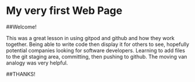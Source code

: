 # My very first Web Page

##Welcome!

This was a great lesson in using gitpod and github and how they work together. Being able to write code then display it for others to see, hopefully potential companies looking for software developers.
Learning to add files to the git staging area, committing, then pushing to github. The moving van analogy was very helpful.

##THANKS!